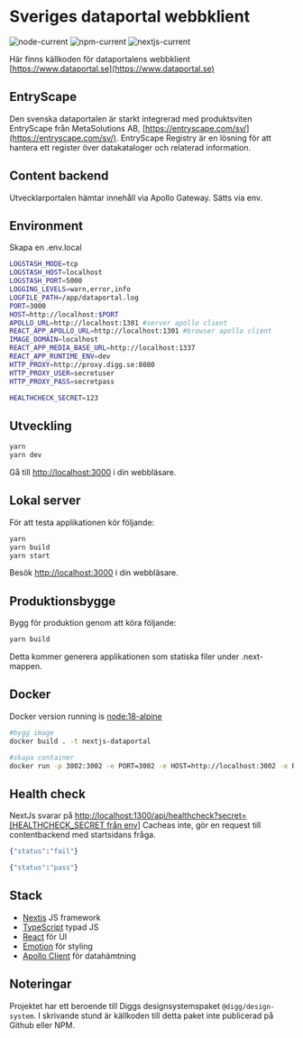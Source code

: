 # Sveriges dataportal webbklient

![node-current](https://img.shields.io/badge/node-18.18.0-green)
![npm-current](https://img.shields.io/badge/npm-8.1.2-green)
![nextjs-current](https://img.shields.io/badge/nextjs-12.1.6-green)

Här finns källkoden för dataportalens webbklient
[https://www.dataportal.se](https://www.dataportal.se)

## EntryScape

Den svenska dataportalen är starkt integrerad med produktsviten EntryScape från MetaSolutions AB, [https://entryscape.com/sv/](https://entryscape.com/sv/).
EntryScape Registry är en lösning för att hantera ett register över datakataloger och relaterad information.

## Content backend

Utvecklarportalen hämtar innehåll via Apollo Gateway. Sätts via env.

## Environment

Skapa en .env.local

```sh
LOGSTASH_MODE=tcp
LOGSTASH_HOST=localhost
LOGSTASH_PORT=5000
LOGGING_LEVELS=warn,error,info
LOGFILE_PATH=/app/dataportal.log
PORT=3000
HOST=http://localhost:$PORT
APOLLO_URL=http://localhost:1301 #server apollo client
REACT_APP_APOLLO_URL=http://localhost:1301 #browser apollo client
IMAGE_DOMAIN=localhost
REACT_APP_MEDIA_BASE_URL=http://localhost:1337
REACT_APP_RUNTIME_ENV=dev
HTTP_PROXY=http://proxy.digg.se:8080
HTTP_PROXY_USER=secretuser
HTTP_PROXY_PASS=secretpass

HEALTHCHECK_SECRET=123
```

## Utveckling

```sh
yarn
yarn dev
```

Gå till [http://localhost:3000](http://localhost:3000) i din webbläsare.

## Lokal server

För att testa applikationen kör följande:

```sh
yarn
yarn build
yarn start
```

Besök [http://localhost:3000](http://localhost:3000) i din webbläsare.

## Produktionsbygge

Bygg för produktion genom att köra följande:

```sh
yarn build
```

Detta kommer generera applikationen som statiska filer under .next-mappen.

## Docker
Docker version running is [node:18-alpine](https://hub.docker.com/layers/library/node/18-alpine/images/sha256-28630a8b97ae8336d77b6dae5705bea816bdc1d6383901bb4495c521929a4091?context=explore)


```sh
#bygg image
docker build . -t nextjs-dataportal

#skapa container
docker run -p 3002:3002 -e PORT=3002 -e HOST=http://localhost:3002 -e REACT_APP_APOLLO_URL=http://localhost:1400 -e REACT_APP_RUNTIME_ENV=prod -e IMAGE_DOMAIN=host.docker.internal -e REACT_APP_MEDIA_BASE_URL="http://host.docker.internal:1400/assets/dataportal" --add-host=host.docker.internal:host-gateway nextjs-dataportal
```

## Health check

NextJs svarar på [http://localhost:1300/api/healthcheck?secret=[HEALTHCHECK_SECRET från env]](http://localhost:1300/api/healthcheck?secret=)
Cacheas inte, gör en request till contentbackend med startsidans fråga.

```sh
{"status":"fail"}
```

```sh
{"status":"pass"}
```

## Stack

- [Nextjs](https://nextjs.org/) JS framework
- [TypeScript](https://www.typescriptlang.org/) typad JS
- [React](https://reactjs.org/) för UI
- [Emotion](https://emotion.sh) för styling
- [Apollo Client](https://www.apollographql.com/docs/react/) för datahämtning

## Noteringar

Projektet har ett beroende till Diggs designsystemspaket `@digg/design-system`.
I skrivande stund är källkoden till detta paket inte publicerad på Github eller NPM.
